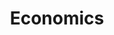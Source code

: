 ---
title: "Economics"
layout: category
permalink: /economics/
taxonomy: economics
author_profile: true
sidebar_main: true
sidebar:
    nav: "docs"
---